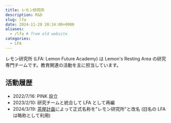 ```yaml
---
title: レモン研究所
description: R&D
slug: lfa
date: 2024-11-20 20:24:00+0900
aliases:
  - /lfa # from old website
categories:
  - LFA
---
```


<!--
 __--__     __--__
|      --_--      |
|        |        |
|        |        |
|__--__  |  __--__|
       -----
     Education
    ------------
     |LFA Page|
    ------------
-->

レモン研究所 (LFA: Lemon Future Academy) は Lemon's Resting Area の研究専門チームです。教育関連の活動を主に担当しています。

## 活動履歴

- 2022/7/16: PINK 設立
- 2023/2/10: 研究チームと統合して LFA として再編
- 2024/3/19: [茶屋計画](https://lemon73-computing.github.io/blog/p/20240319-cafe-project/)によって正式名称を"レモン研究所"と改名 (旧名の LFA は略称として利用)
